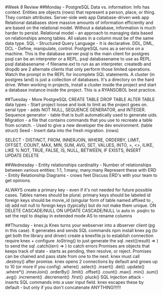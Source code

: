 #Week 8 Review
##Monday - PostgreSQL
Data vs. information: Info has context.
Entities are objects (rows) that represent a person, place, or thing. They contain attributes.
Server-side web app
Database-driven web app
Relational databases store massive amounts of information efficiently and are based on the relational model.
Without a database, information is much harder to persist.
Relational model - an approach to managing data based on relationships among tables.
All values in a column must be of the same data type.
SQL - Structured Query Language - It is declarative. DDL, DML, DCL - Define, manipulate, control.
PostgreSQL runs as a service on a machine. This is the database server
psql is the main client for postgres
psql can be an interpreter or a REPL. psql databasename to use as REPL. psql databasename -f filename.ext to run as an interpreter.
createdb and dropdb are 2 alternate clients that only perform those limited operations.
Watch the prompt in the REPL for incomplete SQL statements.
A cluster (in postgres land) is just a collection of databases. It's a directory on the hard drive.
When working in projects, install a cluster inside the project and start a database instance inside the project. This is a RYANSOBOL best practice.

##Tuesday - More PostgreSQL
CREATE TABLE
DROP TABLE
ALTER TABLE
data types - Start project loose and look to limit as the project goes on.
serial type - adds NOT NULL, SEQUENCE GENERATOR, and INTEGER.
Sequence generator - table that is built automatically used to generate uids.
Migration - a file that contains commands that you use to recreate a table from scratch. - Used to give a new developer the dev environment. (table struct)
Seed - Insert data into the fresh migration. (rows)

SELECT - DISTINCT, FROM, INNERJOIN, WHERE, ORDERBY, LIMIT, OFFSET, COUNT, MAX, MIN, SUM, AVG, SET, VALUES, INTO, =, <>, ILIKE, LIKE % NOT, TRUE, FALSE, IS, NULL, BETWEEN, IF EXISTS,
INSERT
UPDATE
DELETE

##Wednesday - Entity relationships
cardinality - Number of relationships between various entities: 1:1, 1:many, many:many
Represent these with ERD - Entity Relationship Diagrams - crows feet
Discuss ERD's with your team to get opinions.

ALWAYS create a primary key - even if it's not needed for future possible cases.
Tables names should be plural.
primary keys should be labeled id
foreign keys should be movie_id (singular form of table named affixed to _ id)
add not null to foreign keys (typically) but do not make them unique.
ON DELETE CASCADE/NULL
ON UPDATE CASCADE/NULL
\x auto in .psqlrc to set the repl to display in extended mode
AS to rename columns

##Thursday - knex.js
Knex turns your webserver into a dbserver client (pg in this case).
It generates and sends SQL commands
npm install knex pg (to get both the library and driver)
create a knexfile.js to establish connection
require knex + configure
.toString() to just generate the sql
.next((result) => ) to send the sql
.catch((err) => ) to catch errors
Promises are objects that keeps track of state - starts as pending, then resolve, or reject.
Promises can be chained and pass state from one to the next.
knex must call .destroy() after promise.
knex opens 2 connections by default and grows up to 10 (or more if you config)
.where()
.select()
.insert()
.del()
.update()
.where*()
.innerJoin()
.orderBy()
.limit()
.offset()
.count()
.max()
.min()
.sum()
.avg()
.increment()
.decrement()
.first()
.pluck()
SQL Injection attack - inserts SQL commands into a user input field.
knex escapes these by default - but only if you don't concatenate ANYTHING!!!!!!
